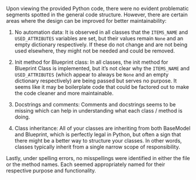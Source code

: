 Upon viewing the provided Python code, there were no evident problematic segments spotted in the general code structure. However, there are certain areas where the design can be improved for better maintainability:

1. No automation data: It is observed in all classes that the `ITEMS_NAME` and `USED_ATTRIBUTES` variables are set, but their values remain `None` and an empty dictionary respectively. If these do not change and are not being used elsewhere, they might not be needed and could be removed.

2. Init method for Blueprint class: In all classes, the init method for Blueprint Class is implemented, but it’s not clear why the `ITEMS_NAME` and `USED_ATTRIBUTES` (which appear to always be `None` and an empty dictionary respectively) are being passed but serves no purpose. It seems like it may be boilerplate code that could be factored out to make the code cleaner and more maintainable.

3. Docstrings and comments: Comments and docstrings seems to be missing which can help in understanding what each class / method is doing.

4. Class inheritance: All of your classes are inheriting from both BaseModel and Blueprint, which is perfectly legal in Python, but often a sign that there might be a better way to structure your classes. In other words, classes typically inherit from a single narrow scope of responsibility.

Lastly, under spelling errors, no misspellings were identified in either the file or the method names. Each seemed appropriately named for their respective purpose and functionality.